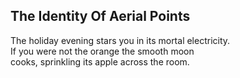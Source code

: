 The Identity Of Aerial Points
-----------------------------
The holiday evening stars you in its mortal electricity.  
If you were not the orange the smooth moon  
cooks, sprinkling its apple across the room.  
